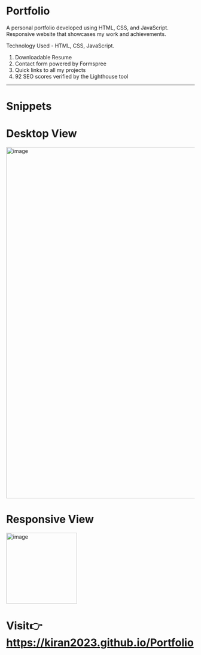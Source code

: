 # Portfolio
A personal portfolio developed using HTML, CSS, and JavaScript. Responsive website that showcases my work and achievements.

Technology Used - HTML, CSS, JavaScript.

1. Downloadable Resume
2. Contact form powered by Formspree
3. Quick links to all my projects
4. 92 SEO scores verified by the Lighthouse tool
---
# Snippets
# Desktop View

<img width="937" alt="image" src="https://github.com/kiran2023/Portfolio/assets/88279441/8af7b01c-6ea0-4c6e-81d5-397e4abc7fea">

# Responsive View 

<img width="189" alt="image" src="https://github.com/kiran2023/Portfolio/assets/88279441/f806616f-f705-43d7-8feb-671017c36425">

# Visit👉 https://kiran2023.github.io/Portfolio
